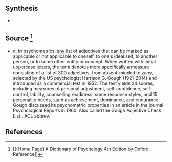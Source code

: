 ## Synthesis
- 
## Source [^1]
- $n$. In psychometrics, any list of adjectives that can be marked as applicable or not applicable to oneself, to one's ideal self, to another person, or to some other entity or concept. When written with initial uppercase letters, the term denotes more specifically a measure consisting of a list of 300 adjectives, from absent-minded to zany, selected by the US psychologist Harrison G. Gough (1921-2014) and introduced as a commercial test in 1952. The test yields 24 scores, including measures of personal adjustment, self-confidence, self-control, lability, counselling readiness, some response styles, and 15 personality needs, such as achievement, dominance, and endurance. Gough discussed its psychometric properties in an article in the journal Psychological Reports in 1960. Also called the Gough Adjective Check List . ACL abbrev.
## References

[^1]: [[(Home Page) A Dictionary of Psychology 4th Edition by Oxford Reference]]
